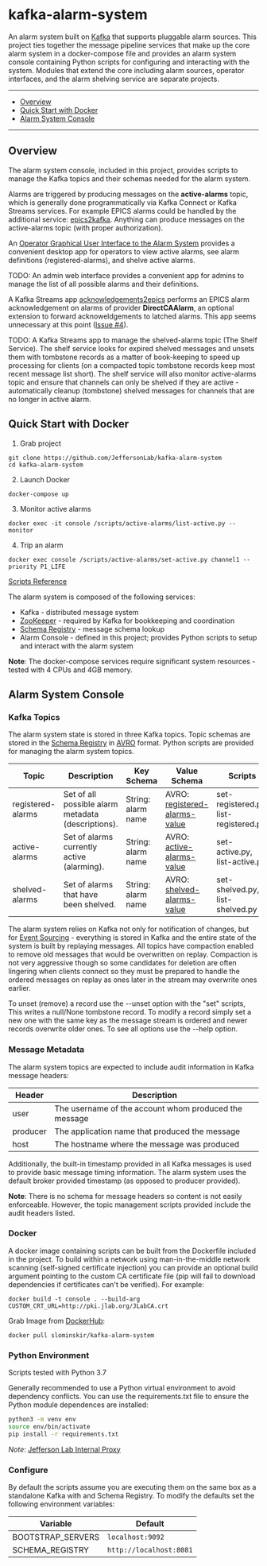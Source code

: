 # kafka-alarm-system
An alarm system built on [Kafka](https://kafka.apache.org/) that supports pluggable alarm sources.  This project ties together the message pipeline services that make up the core alarm system in a docker-compose file and provides an alarm system console containing Python scripts for configuring and interacting with the system.  Modules that extend the core including alarm sources, operator interfaces, and the alarm shelving service are separate projects.

---
- [Overview](https://github.com/JeffersonLab/kafka-alarm-system#overview)
- [Quick Start with Docker](https://github.com/JeffersonLab/kafka-alarm-system#quick-start-with-docker)
- [Alarm System Console](https://github.com/JeffersonLab/kafka-alarm-system#alarm-system-console)
---

## Overview
The alarm system console, included in this project, provides scripts to manage the Kafka topics and their schemas needed for the alarm system. 

Alarms are triggered by producing messages on the __active-alarms__ topic, which is generally done programmatically via Kafka Connect or Kafka Streams services.  For example EPICS alarms could be handled by the additional service: [epics2kafka](https://github.com/JeffersonLab/epics2kafka).  Anything can produce messages on the active-alarms topic (with proper authorization).

An [Operator Graphical User Interface to the Alarm System](https://github.com/JeffersonLab/graphical-alarm-client) provides a convenient desktop app for operators to view active alarms, see alarm definitions (registered-alarms), and shelve active alarms.

TODO: An admin web interface provides a convenient app for admins to manage the list of all possible alarms and their definitions.

A Kafka Streams app [acknowledgements2epics](https://github.com/JeffersonLab/acknowledgements2epics) performs an EPICS alarm acknowledgement on alarms of provider __DirectCAAlarm__, an optional extension to forward acknoweldgements to latched alarms.  This app seems unnecessary at this point ([Issue #4](https://github.com/JeffersonLab/kafka-alarm-system/issues/4)).

TODO: A Kafka Streams app to manage the shelved-alarms topic (The Shelf Service).   The shelf service looks for expired shelved messages and unsets them with tombstone records as a matter of book-keeping to speed up processing for clients (on a compacted topic tombstone records keep most recent message list short).  The shelf service will also monitor active-alarms topic and ensure that channels can only be shelved if they are active - automatically cleanup (tombstone) shelved messages for channels that are no longer in active alarm. 

## Quick Start with Docker 
1. Grab project
```
git clone https://github.com/JeffersonLab/kafka-alarm-system
cd kafka-alarm-system
```
2. Launch Docker
```
docker-compose up
```
3. Monitor active alarms
```
docker exec -it console /scripts/active-alarms/list-active.py --monitor
```
4. Trip an alarm  
```
docker exec console /scripts/active-alarms/set-active.py channel1 --priority P1_LIFE
```
[Scripts Reference](https://github.com/JeffersonLab/kafka-alarm-system/wiki/Scripts-Reference)

The alarm system is composed of the following services:
   - Kafka - distributed message system
   - [ZooKeeper](https://zookeeper.apache.org/) - required by Kafka for bookkeeping and coordination
   - [Schema Registry](https://github.com/confluentinc/schema-registry) - message schema lookup
   - Alarm Console - defined in this project; provides Python scripts to setup and interact with the alarm system

**Note**: The docker-compose services require significant system resources - tested with 4 CPUs and 4GB memory.

## Alarm System Console

### Kafka Topics
The alarm system state is stored in three Kafka topics.   Topic schemas are stored in the [Schema Registry](https://github.com/confluentinc/schema-registry) in [AVRO](https://avro.apache.org/) format.  Python scripts are provided for managing the alarm system topics.  

| Topic | Description | Key Schema | Value Schema | Scripts |
|-------|-------------|------------|--------------|---------|
| registered-alarms | Set of all possible alarm metadata (descriptions). | String: alarm name | AVRO: [registered-alarms-value](https://github.com/JeffersonLab/kafka-alarm-system/blob/master/schemas/registered-alarms-value.avsc) | set-registered.py, list-registered.py |
| active-alarms | Set of alarms currently active (alarming). | String: alarm name | AVRO: [active-alarms-value](https://github.com/JeffersonLab/kafka-alarm-system/blob/master/schemas/active-alarms-value.avsc) | set-active.py, list-active.py |
| shelved-alarms | Set of alarms that have been shelved. | String: alarm name | AVRO: [shelved-alarms-value](https://github.com/JeffersonLab/kafka-alarm-system/blob/master/schemas/shelved-alarms-value.avsc) | set-shelved.py, list-shelved.py |

The alarm system relies on Kafka not only for notification of changes, but for [Event Sourcing](https://martinfowler.com/eaaDev/EventSourcing.html) - everything is stored in Kafka and the entire state of
the system is built by replaying messages.   All topics have compaction enabled to remove old messages that would be overwritten on replay.  Compaction is not very aggressive though so some candidates for deletion are often lingering when clients connect so they must be prepared to handle the ordered messages on replay as ones later in the stream may overwrite ones earlier.

To unset (remove) a record use the --unset option with the "set" scripts, This writes a null/None tombstone record.  To modify a record simply set a new one with the same key as the message stream is ordered and newer records overwrite older ones.  To see all options use the --help option. 

### Message Metadata
The alarm system topics are expected to include audit information in Kafka message headers:

| Header | Description |
|--------|-------------|
| user | The username of the account whom produced the message |
| producer | The application name that produced the message |
| host | The hostname where the message was produced |

Additionally, the built-in timestamp provided in all Kafka messages is used to provide basic message timing information.  The alarm system uses the default broker provided timestamp (as opposed to producer provided).

**Note**: There is no schema for message headers so content is not easily enforceable.  However, the topic management scripts provided include the audit headers listed.

### Docker
A docker image containing scripts can be built from the Dockerfile included in the project.  To build within a network using man-in-the-middle network scanning (self-signed certificate injection) you can provide an optional build argument pointing to the custom CA certificate file (pip will fail to download dependencies if certificates can't be verified).   For example:
```
docker build -t console . --build-arg CUSTOM_CRT_URL=http://pki.jlab.org/JLabCA.crt
```
Grab Image from [DockerHub](https://hub.docker.com/r/slominskir/kafka-alarm-system):
```
docker pull slominskir/kafka-alarm-system
```

### Python Environment
Scripts tested with Python 3.7

Generally recommended to use a Python virtual environment to avoid dependency conflicts.  You can use the requirements.txt file to ensure the Python module dependences are installed:

```bash
python3 -m venv env
source env/bin/activate
pip install -r requirements.txt
```

*Note*: [Jefferson Lab Internal Proxy](https://github.com/JeffersonLab/kafka-alarm-scripts/wiki/JeffersonLabProxy)

### Configure
By default the scripts assume you are executing them on the same box as a standalone Kafka with and Schema Registry.  To modify the defaults set the following environment variables:

| Variable | Default |
|----------|---------|
| BOOTSTRAP_SERVERS | `localhost:9092` |
| SCHEMA_REGISTRY | `http://localhost:8081` |
